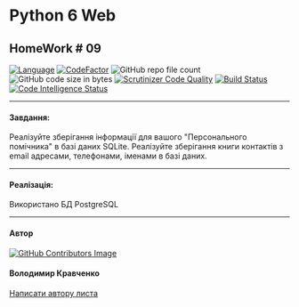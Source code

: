 # Python 6 Web 
## HomeWork # 09

[![Language](https://img.shields.io/badge/language-python-blue)](https://www.python.org)
[![CodeFactor](https://www.codefactor.io/repository/github/vlodyakr/python-6-web-homework-09/badge)](https://www.codefactor.io/repository/github/vlodyakr/python-6-web-homework-09)
![GitHub repo file count](https://img.shields.io/github/directory-file-count/VlodyaKr/Python-6-Web-HomeWork-09)
![GitHub code size in bytes](https://img.shields.io/github/languages/code-size/VlodyaKr/Python-6-Web-HomeWork-09)
[![Scrutinizer Code Quality](https://scrutinizer-ci.com/g/VlodyaKr/Python-6-Web-HomeWork-09/badges/quality-score.png?b=main)](https://scrutinizer-ci.com/g/VlodyaKr/Python-6-Web-HomeWork-09/?branch=main)
[![Build Status](https://scrutinizer-ci.com/g/VlodyaKr/Python-6-Web-HomeWork-09/badges/build.png?b=main)](https://scrutinizer-ci.com/g/VlodyaKr/Python-6-Web-HomeWork-09/build-status/main)
[![Code Intelligence Status](https://scrutinizer-ci.com/g/VlodyaKr/Python-6-Web-HomeWork-09/badges/code-intelligence.svg?b=main)](https://scrutinizer-ci.com/code-intelligence)

---
#### Завдання:

Реалізуйте зберігання інформації для вашого "Персонального помічника" в базі даних SQLite. Реалізуйте зберігання книги контактів з email адресами, телефонами, іменами в базі даних.

---
#### Реалізація:

Використано БД PostgreSQL

---
#### Автор
[![GitHub Contributors Image](https://contrib.rocks/image?repo=VlodyaKr/Python-6-Web-HomeWork-09)](https://github.com/VlodyaKr)

#### Володимир Кравченко
[Написати автору листа](mailto:vlodya@gmail.com?subject=Python-6-Web-HomeWork-09)
